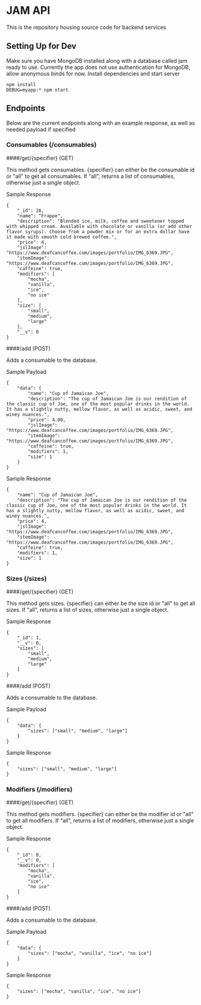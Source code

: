 # JAM API

This is the repository housing source code for backend services

## Setting Up for Dev

Make sure you have MongoDB installed along with a database called jam ready to use.
Currently the app does not use authentication for MongoDB, allow anonymous binds for now.
Install dependencies and start server
```
npm install
DEBUG=myapp:* npm start
```

## Endpoints

Below are the current endpoints along with an example response, as well as needed payload if specified

### Consumables (/consumables)

####/get/{specifier} (GET)

This method gets consumables. {specifier} can either be the consumable id or "all" to get all consumables.
If "all", returns a list of consumables, otherwise just a single object.

Sample Response
```
{
    "_id": 26,
    "name": "Frappe",
    "description": "Blended ice, milk, coffee and sweetener topped with whipped cream. Available with chocolate or vanilla (or add other flavor syrups). Choose from a powder mix or for an extra dollar have it made with smooth cold brewed coffee.",
    "price": 4,
    "jslImage": "https://www.deafcancoffee.com/images/portfolio/IMG_6369.JPG",
    "itemImage": "https://www.deafcancoffee.com/images/portfolio/IMG_6369.JPG",
    "caffeine": true,
    "modifiers": [
        "mocha",
        "vanilla",
        "ice",
        "no ice"
    ],
    "size": [
        "small",
        "medium",
        "large"
    ],
    "__v": 0
}
```

####/add (POST)

Adds a consumable to the database.

Sample Payload
```
{
    "data": {
        "name": "Cup of Jamaican Joe",
        "description": "The cup of Jamaican Joe is our rendition of the classic cup of Joe, one of the most popular drinks in the world. It has a slightly nutty, mellow flavor, as well as acidic, sweet, and winey nuances.",
        "price": 4.00,
        "jslImage": "https://www.deafcancoffee.com/images/portfolio/IMG_6369.JPG",
        "itemImage": "https://www.deafcancoffee.com/images/portfolio/IMG_6369.JPG",
        "caffeine": true,
        "modifiers": 1,
        "size": 1
    }
}
```
Sample Response
```
{
    "name": "Cup of Jamaican Joe",
    "description": "The cup of Jamaican Joe is our rendition of the classic cup of Joe, one of the most popular drinks in the world. It has a slightly nutty, mellow flavor, as well as acidic, sweet, and winey nuances.",
    "price": 4,
    "jslImage": "https://www.deafcancoffee.com/images/portfolio/IMG_6369.JPG",
    "itemImage": "https://www.deafcancoffee.com/images/portfolio/IMG_6369.JPG",
    "caffeine": true,
    "modifiers": 1,
    "size": 1
}
```

### Sizes (/sizes)

####/get/{specifier} (GET)

This method gets sizes. {specifier} can either be the size id or "all" to get all sizes.
If "all", returns a list of sizes, otherwise just a single object.

Sample Response
```
{
    "_id": 1,
    "__v": 0,
    "sizes": [
        "small",
        "medium",
        "large"
    ]
}
```

####/add (POST)

Adds a consumable to the database.

Sample Payload
```
{
    "data": {
        "sizes": ["small", "medium", "large"]
    }
}
```
Sample Response
```
{
    "sizes": ["small", "medium", "large"]
}
```

### Modifiers (/modifiers)

####/get/{specifier} (GET)

This method gets modifiers. {specifier} can either be the modifier id or "all" to get all modifiers.
If "all", returns a list of modifiers, otherwise just a single object.

Sample Response
```
{
    "_id": 0,
    "__v": 0,
    "modifiers": [
        "mocha",
        "vanilla",
        "ice",
        "no ice"
    ]
}
```

####/add (POST)

Adds a consumable to the database.

Sample Payload
```
{
    "data": {
        "sizes": ["mocha", "vanilla", "ice", "no ice"]
    }
}
```
Sample Response
```
{
    "sizes": ["mocha", "vanilla", "ice", "no ice"]
}
```